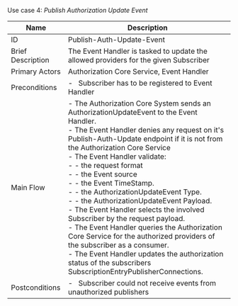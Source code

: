 Use case 4: *Publish Authorization Update Event*

| Name | Description |
| ---- | --------- |
| ID | Publish-Auth-Update-Event |
| Brief Description | The Event Handler is tasked to update the allowed providers for the given Subscriber |
| Primary Actors | Authorization Core Service, Event Handler |
| Preconditions | -   Subscriber has to be registered to Event Handler  |
| Main Flow | - The Authorization Core System sends an AuthorizationUpdateEvent to the Event Handler. <br/>- The Event Handler denies any request on it's Publish-Auth-Update endpoint if it is not from the Authorization Core Service<br/>- The Event Handler validate: <br/>- - the request format <br/>- - the Event source <br/>- - the Event TimeStamp. <br/>- - the AuthorizationUpdateEvent Type. <br/>- - the AuthorizationUpdateEvent Payload. <br/>- The Event Handler selects the involved Subscriber by the request payload.<br/>- The Event Handler queries the Authorization Core Service for the authorized providers of the subscriber as a consumer.<br/>- The Event Handler updates the authorization status of the subscribers SubscriptionEntryPublisherConnections. |
| Postconditions | -   Subscriber could not receive events from unauthorized publishers  |
